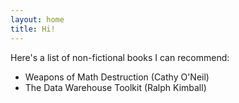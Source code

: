 ```yaml
---
layout: home
title: Hi!
---
```



Here's a list of non-fictional books I can recommend: 

- Weapons of Math Destruction (Cathy O'Neil)
- The Data Warehouse Toolkit (Ralph Kimball)
  

